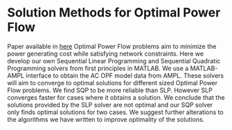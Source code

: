 # Solution Methods for Optimal Power Flow
Paper available in [here](https://github.com/victorxie996/BSc_thesis/blob/main/Solution_Methods_for_Optimal_Power_Flow.pdf)
Optimal Power Flow problems aim to minimize the power generating cost while satisfying network constraints. Here we develop our own Sequential Linear Programming and Sequential Quadratic Programming solvers from first principles in MATLAB. We use a MATLAB-AMPL interface to obtain the AC OPF model data from AMPL. These solvers will aim to converge to optimal solutions for different sized Optimal Power Flow problems. We find SQP to be more reliable than SLP. However SLP converges faster for cases where it obtains a solution. We conclude that the solutions provided by the SLP solver are not optimal and our SQP solver only finds optimal solutions for two cases. We suggest further alterations to the algorithms we have written to improve optimality of the solutions.
